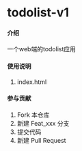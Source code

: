 # todolist-v1

#### 介绍
一个web端的todolist应用


#### 使用说明

1.  index.html


#### 参与贡献

1.  Fork 本仓库
2.  新建 Feat_xxx 分支
3.  提交代码
4.  新建 Pull Request


